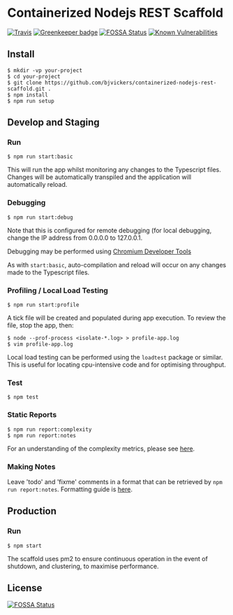 # Containerized Nodejs REST Scaffold
[![Travis](https://travis-ci.org/bjvickers/containerized-nodejs-rest-scaffold.svg?branch=master)](https://travis-ci.org/bjvickers/containerized-nodejs-rest-scaffold)
[![Greenkeeper badge](https://badges.greenkeeper.io/bjvickers/containerized-nodejs-rest-scaffold.svg)](https://greenkeeper.io/)
[![FOSSA Status](https://app.fossa.io/api/projects/git%2Bgithub.com%2Fbjvickers%2Fcontainerized-nodejs-rest-scaffold.svg?type=shield)](https://app.fossa.io/projects/git%2Bgithub.com%2Fbjvickers%2Fcontainerized-nodejs-rest-scaffold?ref=badge_shield)
[![Known Vulnerabilities](https://snyk.io/test/github/bjvickers/containerized-nodejs-rest-scaffold/badge.svg)](https://snyk.io/test/github/bjvickers/containerized-nodejs-rest-scaffold)


## Install
```
$ mkdir -vp your-project  
$ cd your-project  
$ git clone https://github.com/bjvickers/containerized-nodejs-rest-scaffold.git .  
$ npm install  
$ npm run setup  
```


## Develop and Staging
### Run
```
$ npm run start:basic  
```
This will run the app whilst monitoring any changes to the Typescript files.
Changes will be automatically transpiled and the application will automatically reload.


### Debugging
```
$ npm run start:debug   
```
Note that this is configured for remote debugging (for local debugging,
change the IP address from 0.0.0.0 to 127.0.0.1. 

Debugging may be performed using [Chromium Developer Tools](https://nodejs.org/en/docs/guides/debugging-getting-started)

As with `start:basic`, auto-compilation and reload will occur on any changes
made to the Typescript files.


### Profiling / Local Load Testing
```
$ npm run start:profile   
```
A tick file will be created and populated during app execution.
To review the file, stop the app, then:
```
$ node --prof-process <isolate-*.log> > profile-app.log
$ vim profile-app.log   
```
Local load testing can be performed using the `loadtest` package or similar.
This is useful for locating cpu-intensive code and for optimising throughput.


### Test
```
$ npm test   
```


### Static Reports
```
$ npm run report:complexity   
$ npm run report:notes   
```
For an understanding of the complexity metrics, please see 
[here](https://github.com/escomplex/escomplex/blob/master/METRICS.md).


### Making Notes
Leave 'todo' and 'fixme' comments in a format that can be retrieved by
`npm run report:notes`. Formatting guide is [here](https://www.npmjs.com/package/notes).



## Production
### Run
```
$ npm start   
```
The scaffold uses pm2 to ensure continuous operation in the event of shutdown, 
and clustering, to maximise performance.


## License
[![FOSSA Status](https://app.fossa.io/api/projects/git%2Bgithub.com%2Fbjvickers%2Fcontainerized-nodejs-rest-scaffold.svg?type=large)](https://app.fossa.io/projects/git%2Bgithub.com%2Fbjvickers%2Fcontainerized-nodejs-rest-scaffold?ref=badge_large)
